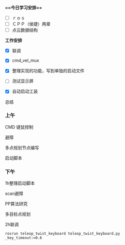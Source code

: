 **==今日学习安排==**

- [ ] ｒｏｓ
- [ ] ＣＰＰ（侯捷）两章
- [ ] 点云数据结构

**工作安排**

- [x] 联调
- [x] cmd_vel_mux
- [x] 整理实现的功能，写到单独的启动文件
- [ ] 测试显示屏
- [x] 自动启动工装

  

总结

### 上午

CMD 键鼠控制

避障

多点规划节点编写

启动脚本

### 下午

1h整理启动脚本

scan避障

PP算法研究

多目标点规划

2h联调

`rosrun teleop_twist_keyboard teleop_twist_keyboard.py _key_timeout:=0.6`